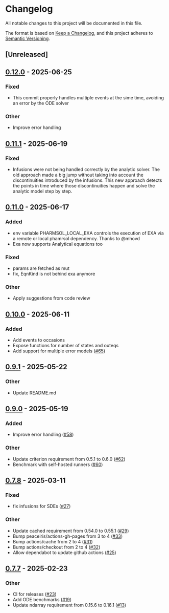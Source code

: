 # Changelog

All notable changes to this project will be documented in this file.

The format is based on [Keep a Changelog](https://keepachangelog.com/en/1.0.0/),
and this project adheres to [Semantic Versioning](https://semver.org/spec/v2.0.0.html).

## [Unreleased]

## [0.12.0](https://github.com/LAPKB/pharmsol/compare/v0.11.1...v0.12.0) - 2025-06-25

### Fixed

- This commit properly handles multiple events at the sime time, avoiding an error by the ODE solver

### Other

- Improve error handling

## [0.11.1](https://github.com/LAPKB/pharmsol/compare/v0.11.0...v0.11.1) - 2025-06-19

### Fixed

- Infusions were not being handled correctly by the analytic solver. The old approach made a big jump without taking into account the discontinuities introduced by the infusions. This new approach detects the points in time where those discontinuities happen and solve the analytic model step by step.

## [0.11.0](https://github.com/LAPKB/pharmsol/compare/v0.10.0...v0.11.0) - 2025-06-17

### Added

- env variable PHARMSOL_LOCAL_EXA controls the execution of EXA via a remote or local phamrsol dependency. Thanks to @mhovd
- Exa now supports Analytical equations too

### Fixed

- params are fetched as mut
- fix, EqnKind is not behind exa anymore

### Other

- Apply suggestions from code review

## [0.10.0](https://github.com/LAPKB/pharmsol/compare/v0.9.1...v0.10.0) - 2025-06-11

### Added

- Add events to occasions
- Expose functions for number of states and outeqs
- Add support for multiple error models  ([#65](https://github.com/LAPKB/pharmsol/pull/65))

## [0.9.1](https://github.com/LAPKB/pharmsol/compare/v0.9.0...v0.9.1) - 2025-05-22

### Other

- Update README.md

## [0.9.0](https://github.com/LAPKB/pharmsol/compare/v0.8.0...v0.9.0) - 2025-05-19

### Added

- Improve error handling ([#58](https://github.com/LAPKB/pharmsol/pull/58))

### Other

- Update criterion requirement from 0.5.1 to 0.6.0 ([#62](https://github.com/LAPKB/pharmsol/pull/62))
- Benchmark with self-hosted runners ([#60](https://github.com/LAPKB/pharmsol/pull/60))

## [0.7.8](https://github.com/LAPKB/pharmsol/compare/v0.7.7...v0.7.8) - 2025-03-11

### Fixed

- fix infusions for SDEs ([#27](https://github.com/LAPKB/pharmsol/pull/27))

### Other

- Update cached requirement from 0.54.0 to 0.55.1 ([#29](https://github.com/LAPKB/pharmsol/pull/29))
- Bump peaceiris/actions-gh-pages from 3 to 4 ([#33](https://github.com/LAPKB/pharmsol/pull/33))
- Bump actions/cache from 2 to 4 ([#31](https://github.com/LAPKB/pharmsol/pull/31))
- Bump actions/checkout from 2 to 4 ([#32](https://github.com/LAPKB/pharmsol/pull/32))
- Allow dependabot to update github actions ([#25](https://github.com/LAPKB/pharmsol/pull/25))

## [0.7.7](https://github.com/LAPKB/pharmsol/compare/v0.7.6...v0.7.7) - 2025-02-23

### Other

- CI for releases ([#23](https://github.com/LAPKB/pharmsol/pull/23))
- Add ODE benchmarks ([#19](https://github.com/LAPKB/pharmsol/pull/19))
- Update ndarray requirement from 0.15.6 to 0.16.1 ([#13](https://github.com/LAPKB/pharmsol/pull/13))
